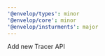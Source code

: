 ```yaml
---
'@envelop/types': minor
'@envelop/core': minor
'@envelop/insturments': major
---
```


Add new Tracer API
